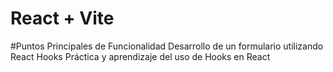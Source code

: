
# React + Vite
#Puntos Principales de Funcionalidad Desarrollo de un formulario utilizando React Hooks Práctica y aprendizaje del uso de Hooks en React







